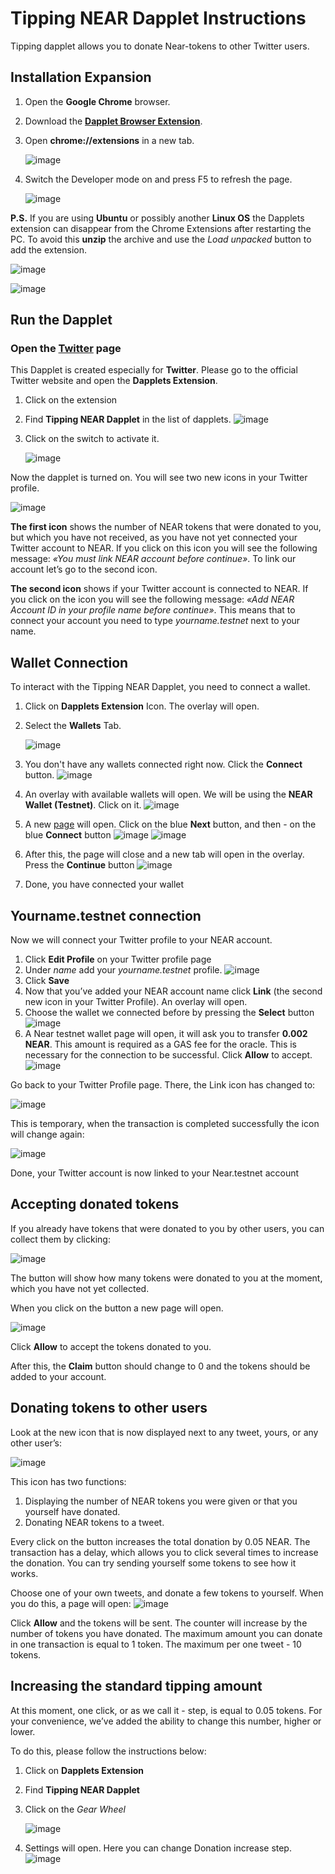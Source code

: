 # Tipping NEAR Dapplet Instructions

Tipping dapplet allows you to donate Near-tokens to other Twitter users.

## Installation Expansion 

1. Open the **Google Chrome** browser.

2. Download the [**Dapplet Browser Extension**](https://github.com/dapplets/dapplet-extension/releases/tag/v0.44.0-alpha.6).

3. Open **chrome://extensions** in a new tab.
	
	![image](/assets/0.png)

4. Switch the Developer mode on and press F5 to refresh the page.
	
	![image](/assets/1.png)

**P.S.** If you are using **Ubuntu** or possibly another **Linux OS** the Dapplets extension can disappear from the Chrome Extensions after restarting the PC. To avoid this **unzip** the archive and use the *Load unpacked* button to add the extension.

![image](/assets/2.png)

![image](/assets/3.png)


## Run the Dapplet

### Open the [Twitter](https://twitter.com/home) page

This Dapplet is created especially for **Twitter**. Please go to the official Twitter website and open the **Dapplets Extension**.

1. Click on the extension
2. Find **Tipping NEAR Dapplet** in the list of dapplets.
	![image](/assets/4.png)
3. Click on the switch to activate it.
	
	![image](/assets/5.png)

Now the dapplet is turned on. You will see two new icons in your Twitter profile.

![image](/assets/6.png)

**The first icon** shows the number of NEAR tokens that were donated to you, but which you have not received, as you have not yet connected your Twitter account to NEAR. If you click on this icon you will see the following message: *«You must link NEAR account before continue»*. To link our account let’s go to the second icon.

**The second icon** shows if your Twitter account is connected to NEAR. If you click on the icon you will see the following message: *«Add NEAR Account ID in your profile name before continue»*. This means that to connect your account you need to type *yourname.testnet* next to your name.

## Wallet Connection

To interact with the Tipping NEAR Dapplet, you need to connect a wallet.

1. Click on **Dapplets Extension** Icon. The overlay will open.

2. Select the **Wallets** Tab.
	
	![image](/assets/7.png)

3. You don't have any wallets connected right now. 
Click the **Connect** button.
	![image](/assets/8.png)
4. An overlay with available wallets will open. We will be using the **NEAR Wallet (Testnet)**. 
Click on it.
	![image](/assets/9.png)
5. A new [page](http://wallet.testnet.near.org) will open. Click on the blue **Next** button, and then - on the blue **Connect** button
	![image](/assets/10.png)
	![image](/assets/11.png)
6. After this, the page will close and a new tab will open in the overlay. 
Press the **Continue** button
	![image](/assets/12.png)
7. Done, you have connected your wallet

## Yourname.testnet connection

Now we will connect your Twitter profile to your NEAR account.

1. Click **Edit Profile** on your Twitter profile page
2. Under *name* add your *yourname.testnet* profile.
	![image](/assets/13.png)
3. Click **Save**
4. Now that you’ve added your NEAR account name click **Link** (the second new icon in your Twitter Profile). An overlay will open.
5. Choose the wallet we connected before by pressing the **Select** button
	![image](/assets/14.png)
6. A Near testnet wallet page will open, it will ask you to transfer **0.002 NEAR**. This amount is required as a GAS fee for the oracle. This is necessary for the connection to be successful. Click **Allow** to accept.
	![image](/assets/15.png)

Go back to your Twitter Profile page. There, the Link icon has changed to:

![image](/assets/16.png)

This is temporary, when the transaction is completed successfully the icon will change again:

![image](/assets/17.png)

Done, your Twitter account is now linked to your Near.testnet account

## Accepting donated tokens

If you already have tokens that were donated to you by other users, you can collect them by clicking:

![image](/assets/18.png)

The button will show how many tokens were donated to you at the moment, which you have not yet collected.

When you click on the button a new page will open. 

![image](/assets/19.png)

Click **Allow** to accept the tokens donated to you.

After this, the **Claim** button should change to 0 and the tokens should be added to your account.

## Donating tokens to other users

Look at the new icon that is now displayed next to any tweet, yours, or any other user’s:

![image](/assets/20.png)

This icon has two functions:
1. Displaying the number of NEAR tokens you were given or that you yourself have donated. 
2. Donating NEAR tokens to a tweet. 

Every click on the button increases the total donation by 0.05 NEAR. The transaction has a delay, which allows you to click several times to increase the donation. You can try sending yourself some tokens to see how it works.

Choose one of your own tweets, and donate a few tokens to yourself. When you do this, a page will open:
![image](/assets/21.png)

Click **Allow** and the tokens will be sent. The counter will increase by the number of tokens you have donated. The maximum amount you can donate in one transaction is equal to 1 token. The maximum per one tweet - 10 tokens. 

## Increasing the standard tipping amount

At this moment, one click, or as we call it - step, is equal to 0.05 tokens. For your convenience, we’ve added the ability to change this number, higher or lower. 

To do this, please follow the instructions below:

1. Click on **Dapplets Extension**
2. Find **Tipping NEAR Dapplet**
3. Click on the *Gear Wheel*
	
	![image](/assets/22.png)

4. Settings will open. Here you can change Donation increase step.
![image](/assets/23.png)








